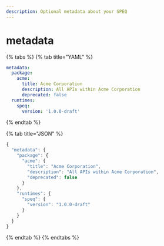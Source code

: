 ```yaml
---
description: Optional metadata about your SPEQ
---
```


# metadata



{% tabs %}
{% tab title="YAML" %}
```yaml
metadata:
  package:
    acme:
      title: Acme Corporation
      description: All APIs within Acme Corporation
      deprecated: false
  runtimes:
    speq: 
      version: '1.0.0-draft'
```
{% endtab %}

{% tab title="JSON" %}
```javascript
{
  "metadata": {
    "package": {
      "acme": {
        "title": "Acme Corporation",
        "description": "All APIs within Acme Corporation",
        "deprecated": false
      }
    },
    "runtimes": {
      "speq": {
        "version": "1.0.0-draft"
      }
    }
  }
}
```
{% endtab %}
{% endtabs %}



